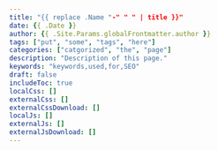 ```yaml
---
title: "{{ replace .Name "-" " " | title }}"
date: {{ .Date }}
author: {{ .Site.Params.globalFrontmatter.author }}
tags: ["put", "some", "tags", "here"]
categories: ["catgorized", "the", "page"]
description: "Description of this page."
keywords: "keywords,used,for,SEO"
draft: false
includeToc: true
localCss: []
externalCss: []
externalCssDownload: []
localJs: []
externalJs: []
externalJsDownload: []
---
```



